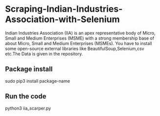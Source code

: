 # Scraping-Indian-Industries-Association-with-Selenium

Indian Industries Association (IIA) is an apex representative body of Micro, Small and Medium Enterprises (MSME) with a strong membership base of about Micro, Small and Medium Enterprises (MSMEs).
You have to install some open-source external libraries like BeautifulSoup,Selenium,csv etc.The Data is given in the repository.

## Package install
sudo pip3 install package-name

## Run the code
python3 iia_scarper.py
